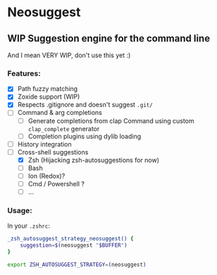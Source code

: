 # Neosuggest

## WIP Suggestion engine for the command line

And I mean VERY WIP, don't use this yet :)

### Features:

- [x] Path fuzzy matching
- [x] Zoxide support (WIP)
- [x] Respects .gitignore and doesn't suggest `.git/`
- [ ] Command & arg completions
    - [ ] Generate completions from clap Command using custom `clap_complete` generator
    - [ ] Completion plugins using dylib loading
- [ ] History integration
- [ ] Cross-shell suggestions
    - [X] Zsh (Hijacking zsh-autosuggestions for now)
    - [ ] Bash
    - [ ] Ion (Redox)?
    - [ ] Cmd / Powershell ? 
    - [ ] ...

### Usage:

In your `.zshrc`:
```zsh
_zsh_autosuggest_strategy_neosuggest() {
    suggestion=$(neosuggest "$BUFFER")        
}

export ZSH_AUTOSUGGEST_STRATEGY=(neosuggest)
```
